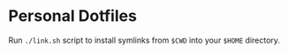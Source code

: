 # Personal Dotfiles

Run `./link.sh` script to install symlinks from `$CWD` into your `$HOME` 
directory.

